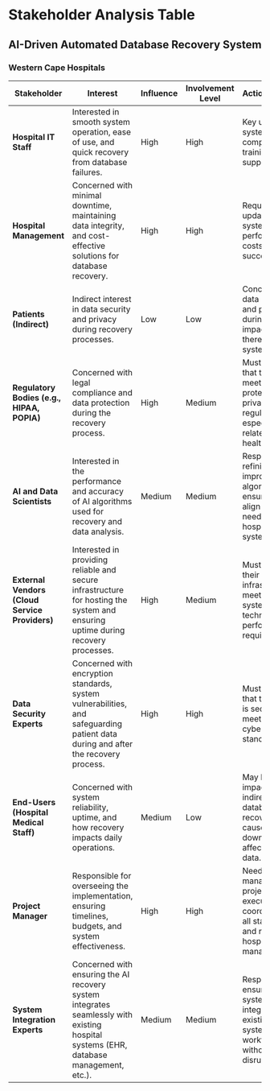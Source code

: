 
# Stakeholder Analysis Table  
## AI-Driven Automated Database Recovery System  
### Western Cape Hospitals  

| **Stakeholder**             | **Interest**                                                                                                                                               | **Influence**       | **Involvement Level**              | **Action/Concern**                                                                                  |
|-----------------------------|------------------------------------------------------------------------------------------------------------------------------------------------------------|---------------------|------------------------------------|-----------------------------------------------------------------------------------------------------|
| **Hospital IT Staff**        | Interested in smooth system operation, ease of use, and quick recovery from database failures.                                                             | High                | High                               | Key users of the system, require comprehensive training and support.                                |
| **Hospital Management**      | Concerned with minimal downtime, maintaining data integrity, and cost-effective solutions for database recovery.                                            | High                | High                               | Requires regular updates on the system's performance, costs, and success rates.                     |
| **Patients (Indirect)**      | Indirect interest in data security and privacy during recovery processes.                                                                                 | Low                 | Low                                | Concerns about data privacy and protection during recovery; impacted if there is a system breach.   |
| **Regulatory Bodies (e.g., HIPAA, POPIA)** | Concerned with legal compliance and data protection during the recovery process.                                                                      | High                | Medium                             | Must ensure that the system meets data protection and privacy regulations, especially related to healthcare data. |
| **AI and Data Scientists**   | Interested in the performance and accuracy of AI algorithms used for recovery and data analysis.                                                           | Medium              | Medium                             | Responsible for refining and improving AI algorithms, ensuring they align with the needs of the hospital systems. |
| **External Vendors (Cloud Service Providers)** | Interested in providing reliable and secure infrastructure for hosting the system and ensuring uptime during recovery processes. | High                | Medium                             | Must ensure their infrastructure meets the system's technical and performance requirements.         |
| **Data Security Experts**    | Concerned with encryption standards, system vulnerabilities, and safeguarding patient data during and after the recovery process.                         | High                | High                               | Must ensure that the system is secure and meets all cybersecurity standards.                        |
| **End-Users (Hospital Medical Staff)** | Concerned with system reliability, uptime, and how recovery impacts daily operations.                                                               | Medium              | Low                                | May be impacted indirectly if the database recovery causes downtime or affects patient data.        |
| **Project Manager**          | Responsible for overseeing the implementation, ensuring timelines, budgets, and system effectiveness.                                                      | High                | High                               | Needs to manage the project’s execution, coordinate with all stakeholders, and report to hospital management. |
| **System Integration Experts** | Concerned with ensuring the AI recovery system integrates seamlessly with existing hospital systems (EHR, database management, etc.).                     | Medium              | Medium                             | Responsible for ensuring the system integrates with existing IT systems and workflows without disruption. |
